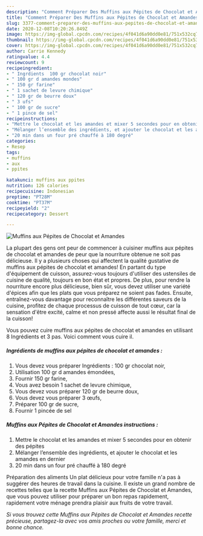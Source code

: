 ```yaml
---
description: "Comment Préparer Des Muffins aux Pépites de Chocolat et Amandes"
title: "Comment Préparer Des Muffins aux Pépites de Chocolat et Amandes"
slug: 3377-comment-preparer-des-muffins-aux-pepites-de-chocolat-et-amandes
date: 2020-12-08T10:20:26.849Z
image: https://img-global.cpcdn.com/recipes/4f041d6a90dd0e81/751x532cq70/muffins-aux-pepites-de-chocolat-et-amandes-photo-principale-de-la-recette.jpg
thumbnail: https://img-global.cpcdn.com/recipes/4f041d6a90dd0e81/751x532cq70/muffins-aux-pepites-de-chocolat-et-amandes-photo-principale-de-la-recette.jpg
cover: https://img-global.cpcdn.com/recipes/4f041d6a90dd0e81/751x532cq70/muffins-aux-pepites-de-chocolat-et-amandes-photo-principale-de-la-recette.jpg
author: Carrie Kennedy
ratingvalue: 4.4
reviewcount: 9
recipeingredient:
- " Ingrdients  100 gr chocolat noir"
- " 100 gr d amandes mondes"
- " 150 gr farine"
- " 1 sachet de levure chimique"
- " 120 gr de beurre doux"
- " 3 ufs"
- " 100 gr de sucre"
- " 1 pince de sel"
recipeinstructions:
- "Mettre le chocolat et les amandes et mixer 5 secondes pour en obtenir des pépites"
- "Mélanger l’ensemble des ingrédients, et ajouter le chocolat et les amandes en dernier"
- "20 min dans un four pré chauffé à 180 degré"
categories:
- Resep
tags:
- muffins
- aux
- ppites

katakunci: muffins aux ppites 
nutrition: 126 calories
recipecuisine: Indonesian
preptime: "PT28M"
cooktime: "PT37M"
recipeyield: "2"
recipecategory: Dessert

---
```



![Muffins aux Pépites de Chocolat et Amandes](https://img-global.cpcdn.com/recipes/4f041d6a90dd0e81/751x532cq70/muffins-aux-pepites-de-chocolat-et-amandes-photo-principale-de-la-recette.jpg)

La plupart des gens ont peur de commencer à cuisiner muffins aux pépites de chocolat et amandes de peur que la nourriture obtenue ne soit pas délicieuse. Il y a plusieurs choses qui affectent la qualité gustative de muffins aux pépites de chocolat et amandes! En partant du type d'équipement de cuisson, assurez-vous toujours d'utiliser des ustensiles de cuisine de qualité, toujours en bon état et propres. De plus, pour rendre la nourriture encore plus délicieuse, bien sûr, vous devez utiliser une variété d'épices afin que les plats que vous préparez ne soient pas fades. Ensuite, entraînez-vous davantage pour reconnaître les différentes saveurs de la cuisine, profitez de chaque processus de cuisson de tout cœur, car la sensation d'être excité, calme et non pressé affecte aussi le résultat final de la cuisson!

<!--inarticleads1-->

Vous pouvez cuire muffins aux pépites de chocolat et amandes en utilisant 8 Ingrédients et 3 pas. Voici comment vous cuire il.

##### Ingrédients de muffins aux pépites de chocolat et amandes :

1. Vous devez vous préparer  Ingrédients : 100 gr chocolat noir,
1. Utilisation  100 gr d amandes émondées,
1. Fournir  150 gr farine,
1. Vous avez besoin  1 sachet de levure chimique,
1. Vous devez vous préparer  120 gr de beurre doux,
1. Vous devez vous préparer  3 œufs,
1. Préparer  100 gr de sucre,
1. Fournir  1 pincée de sel




<!--inarticleads2-->

##### Muffins aux Pépites de Chocolat et Amandes instructions :

1. Mettre le chocolat et les amandes et mixer 5 secondes pour en obtenir des pépites
1. Mélanger l’ensemble des ingrédients, et ajouter le chocolat et les amandes en dernier
1. 20 min dans un four pré chauffé à 180 degré




<!--inarticleads1-->

<p>
Préparation des aliments Un plat délicieux pour votre famille n'a pas à suggérer des heures de travail dans la cuisine. Il existe un grand nombre de recettes telles que la recette Muffins aux Pépites de Chocolat et Amandes, que vous pouvez utiliser pour préparer un bon repas rapidement, rapidement votre ménage prendra plaisir aux fruits de votre travail.
</p>

<p>
<i>Si vous trouvez cette Muffins aux Pépites de Chocolat et Amandes recette précieuse, partagez-la avec vos amis proches ou votre famille, merci et bonne chance.</i>
</p>
